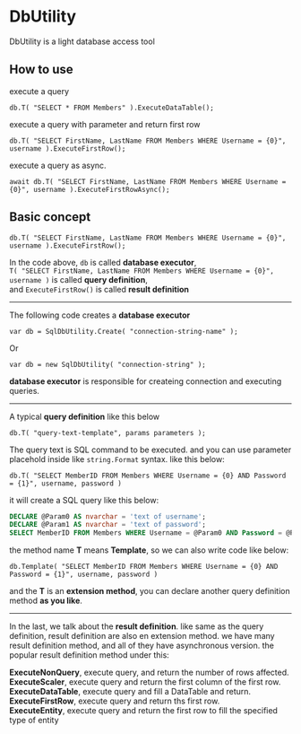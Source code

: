 DbUtility
=========

DbUtility is a light database access tool 


## How to use

execute a query
```CSharp
db.T( "SELECT * FROM Members" ).ExecuteDataTable();
```

execute a query with parameter and return first row
```CSharp
db.T( "SELECT FirstName, LastName FROM Members WHERE Username = {0}", username ).ExecuteFirstRow();
```

execute a query as async.
```CSharp
await db.T( "SELECT FirstName, LastName FROM Members WHERE Username = {0}", username ).ExecuteFirstRowAsync();
```

## Basic concept

```CSharp
db.T( "SELECT FirstName, LastName FROM Members WHERE Username = {0}", username ).ExecuteFirstRow();
```

In the code above, 
```db``` is called **database executor**,<br />
```T( "SELECT FirstName, LastName FROM Members WHERE Username = {0}", username )``` is called **query definition**,<br />
and ```ExecuteFirstRow()``` is called **result definition** <br />

---

The following code creates a **database executor**
```CSharp
var db = SqlDbUtility.Create( "connection-string-name" );
```
Or
```CSharp
var db = new SqlDbUtility( "connection-string" );
```

**database executor** is responsible for createing connection and executing queries.

----

A typical **query definition** like this below
```CSharp
db.T( "query-text-template", params parameters );
```
The query text is SQL command to be executed. and you can use parameter placehold inside like ```string.Format``` syntax. like this below:
```CSharp
db.T( "SELECT MemberID FROM Members WHERE Username = {0} AND Password = {1}", username, password )
```
it will create a SQL query like this below:
```SQL
DECLARE @Param0 AS nvarchar = 'text of username';
DECLARE @Param1 AS nvarchar = 'text of password';
SELECT MemberID FROM Members WHERE Username = @Param0 AND Password = @Param1;
```
the method name **T** means **Template**, so we can also write code like below:
```CSharp
db.Template( "SELECT MemberID FROM Members WHERE Username = {0} AND Password = {1}", username, password )
```
and the **T** is an **extension method**, you can declare another query definition method **as you like**.

---

In the last, we talk about the **result definition**.
like same as the query definition, result definition are also en extension method. we have many result definition method, and all of they have asynchronous version.
the popular result definition method under this:

**ExecuteNonQuery**, execute query, and return the number of rows affected.<br />
**ExecuteScaler**, execute query and return the first column of the first row.<br />
**ExecuteDataTable**, execute query and fill a DataTable and return.<br />
**ExecuteFirstRow**, execute query and return ths first row.<br />
**ExecuteEntity**, execute query and return the first row to fill the specified type of entity
